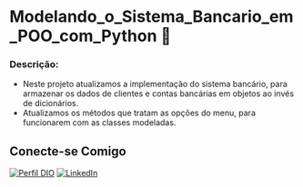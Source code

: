 # Modelando_o_Sistema_Bancario_em_POO_com_Python 🚀

### Descrição:

- Neste projeto atualizamos a implementação do sistema bancário, para armazenar os dados de clientes e contas bancárias em objetos ao invés de dicionários.
- Atualizamos os métodos que tratam as opções do menu, para funcionarem com as classes modeladas.

## **Conecte-se Comigo** 

[![Perfil DIO](https://img.shields.io/badge/-Meu%20Perfil%20na%20DIO-000?style=for-the-badge)](https://web.dio.me/users/h_c_batista2002)
[![LinkedIn](https://img.shields.io/badge/LinkedIn-0077B5?style=for-the-badge&logo=linkedin&logoColor=white)](https://www.linkedin.com/in/hcbatista)

